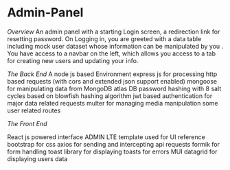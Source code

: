 # Admin-Panel

*Overview*
An admin panel with a starting Login screen, a redirection link for resetting password. On Logging in, you are greeted with a data 
table including mock user dataset whose information can be manipulated by you . You have access to a navbar on the left, which allows
you access to a tab for creating new users and updating your info. 


*The Back End*
  A node js based Environment
  express js for processing http based requests (with cors and extended json support enabled)
  mongoose for manipulating data from MongoDB atlas DB
  password hashing with 8 salt cycles based on blowfish hashing algorithm
  jwt based authentication for major data related requests
  multer for managing media manipulation
  some user related routes
 
 
*The Front End*
  
  React js powered interface
  ADMIN LTE template used for UI reference
  bootstrap for css
  axios for sending and intercepting api requests
  formik for form handling
  toast library for displaying toasts for errors
  MUI datagrid for displaying users data
